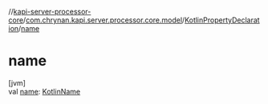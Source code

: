 //[kapi-server-processor-core](../../../index.md)/[com.chrynan.kapi.server.processor.core.model](../index.md)/[KotlinPropertyDeclaration](index.md)/[name](name.md)

# name

[jvm]\
val [name](name.md): [KotlinName](../-kotlin-name/index.md)
